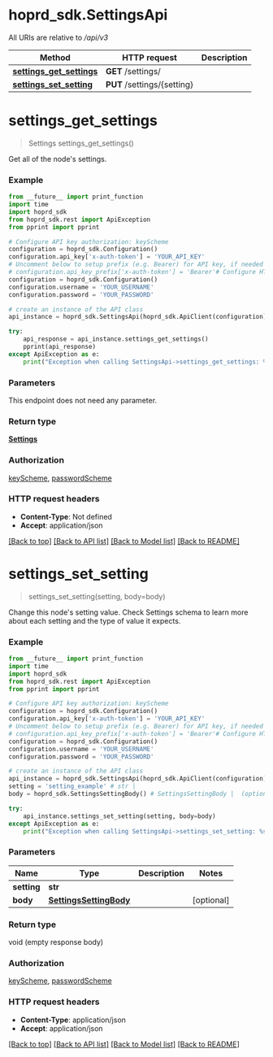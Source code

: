# hoprd_sdk.SettingsApi

All URIs are relative to */api/v3*

Method | HTTP request | Description
------------- | ------------- | -------------
[**settings_get_settings**](SettingsApi.md#settings_get_settings) | **GET** /settings/ | 
[**settings_set_setting**](SettingsApi.md#settings_set_setting) | **PUT** /settings/{setting} | 

# **settings_get_settings**
> Settings settings_get_settings()



Get all of the node's settings.

### Example
```python
from __future__ import print_function
import time
import hoprd_sdk
from hoprd_sdk.rest import ApiException
from pprint import pprint

# Configure API key authorization: keyScheme
configuration = hoprd_sdk.Configuration()
configuration.api_key['x-auth-token'] = 'YOUR_API_KEY'
# Uncomment below to setup prefix (e.g. Bearer) for API key, if needed
# configuration.api_key_prefix['x-auth-token'] = 'Bearer'# Configure HTTP basic authorization: passwordScheme
configuration = hoprd_sdk.Configuration()
configuration.username = 'YOUR_USERNAME'
configuration.password = 'YOUR_PASSWORD'

# create an instance of the API class
api_instance = hoprd_sdk.SettingsApi(hoprd_sdk.ApiClient(configuration))

try:
    api_response = api_instance.settings_get_settings()
    pprint(api_response)
except ApiException as e:
    print("Exception when calling SettingsApi->settings_get_settings: %s\n" % e)
```

### Parameters
This endpoint does not need any parameter.

### Return type

[**Settings**](Settings.md)

### Authorization

[keyScheme](../README.md#keyScheme), [passwordScheme](../README.md#passwordScheme)

### HTTP request headers

 - **Content-Type**: Not defined
 - **Accept**: application/json

[[Back to top]](#) [[Back to API list]](../README.md#documentation-for-api-endpoints) [[Back to Model list]](../README.md#documentation-for-models) [[Back to README]](../README.md)

# **settings_set_setting**
> settings_set_setting(setting, body=body)



Change this node's setting value. Check Settings schema to learn more about each setting and the type of value it expects.

### Example
```python
from __future__ import print_function
import time
import hoprd_sdk
from hoprd_sdk.rest import ApiException
from pprint import pprint

# Configure API key authorization: keyScheme
configuration = hoprd_sdk.Configuration()
configuration.api_key['x-auth-token'] = 'YOUR_API_KEY'
# Uncomment below to setup prefix (e.g. Bearer) for API key, if needed
# configuration.api_key_prefix['x-auth-token'] = 'Bearer'# Configure HTTP basic authorization: passwordScheme
configuration = hoprd_sdk.Configuration()
configuration.username = 'YOUR_USERNAME'
configuration.password = 'YOUR_PASSWORD'

# create an instance of the API class
api_instance = hoprd_sdk.SettingsApi(hoprd_sdk.ApiClient(configuration))
setting = 'setting_example' # str | 
body = hoprd_sdk.SettingsSettingBody() # SettingsSettingBody |  (optional)

try:
    api_instance.settings_set_setting(setting, body=body)
except ApiException as e:
    print("Exception when calling SettingsApi->settings_set_setting: %s\n" % e)
```

### Parameters

Name | Type | Description  | Notes
------------- | ------------- | ------------- | -------------
 **setting** | **str**|  | 
 **body** | [**SettingsSettingBody**](SettingsSettingBody.md)|  | [optional] 

### Return type

void (empty response body)

### Authorization

[keyScheme](../README.md#keyScheme), [passwordScheme](../README.md#passwordScheme)

### HTTP request headers

 - **Content-Type**: application/json
 - **Accept**: application/json

[[Back to top]](#) [[Back to API list]](../README.md#documentation-for-api-endpoints) [[Back to Model list]](../README.md#documentation-for-models) [[Back to README]](../README.md)

